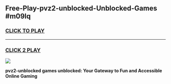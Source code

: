 
## Free-Play-pvz2-unblocked-Unblocked-Games #m09lq
<h3>
<a href="https://news.freeplayer.one?title=pvz2-unblocked&ref=8M">CLICK TO PLAY</a></h3>
<hr>

<h3>
<a href="https://news.freeplayer.one?title=pvz2-unblocked&ref=8M">CLICK 2 PLAY</a>
  
</h3>

<a href="https://news.freeplayer.one?title=pvz2-unblocked&ref=8M"><img src="https://clearcache.store/games.png"></a>


**pvz2-unblocked games unblocked: Your Gateway to Fun and Accessible Online Gaming**
